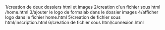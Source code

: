 1/creation de deux dossiers html et images
2/creation d'un fichier sous html /home.html
3/ajouter le logo de formalab dans le dossier images 
4/afficher logo dans le fichier home.html
5/creation de fichier sous html/inscription.html
6/creation de fichier sous html/connexion.html


